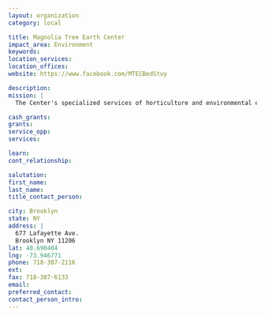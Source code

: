 ```yaml
---
layout: organization
category: local

title: Magnolia Tree Earth Center
impact_area: Environment
keywords: 
location_services: 
location_offices: 
website: https://www.facebook.com/MTECBedStuy

description: 
mission: |
  The Center's specialized services of horticulture and environmental education and advocacy programs speak to our need to demonstrate effects of healthy, attractive and accommodating community settings. Our purpose of existing as the Magnolia Tree Earth Center and others as block associations, social services and religious institutions in the community, can be none other than to work toward the creation of the best community possible. To that end, the following topics are imperative for the Hattie Carthan Garden Way:

cash_grants: 
grants: 
service_opp: 
services: 

learn: 
cont_relationship: 

salutation: 
first_name: 
last_name: 
title_contact_person: 

city: Brooklyn
state: NY
address: |
  677 Lafayette Ave.  
  Brooklyn NY 11206
lat: 40.690404
lng: -73.946771
phone: 718-387-2116
ext: 
fax: 718-387-6133
email: 
preferred_contact: 
contact_person_intro: 
---
```


